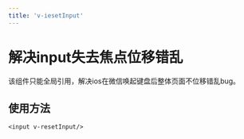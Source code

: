 ```yaml
---
title: 'v-iesetInput'
---
```

# 解决input失去焦点位移错乱
该组件只能全局引用，解决ios在微信唤起键盘后整体页面不位移错乱bug。

## 使用方法
```vue
<input v-resetInput/>

```



